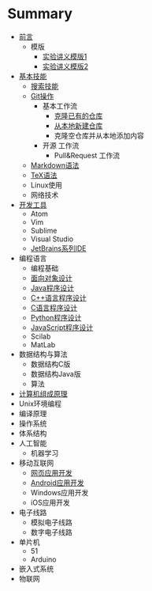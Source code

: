 # Summary

* [前言](README.md)
  * 模版
    * [实验讲义模版1](lab_handout_template1.md)
    * [实验讲义模版2](lab_handout_template2.md)
* [基本技能](skills/README.md)
  * [搜索技能](skills/search.md) 
  * [Git操作](skills/git/README.md)
    * 基本工作流
      * [克隆已有的仓库](skills/git/workflow/basic_clone_repo.md)
      * [从本地新建仓库](skills/git/workflow/basic_init_repo.md)
      * 克隆空仓库并从本地添加内容
    * 开源 工作流
      * Pull&Request 工作流
  * [Markdown语法](skills/markdown/README.md)
  * [TeX语法](skills/tex/README.md)
  * Linux使用
  * 网络技术
* [开发工具](tools/README.md)
  * Atom
  * Vim
  * Sublime
  * Visual Studio
  * [JetBrains系列IDE](tools/ide/jetbrains/README.md)
* 编程语言
   * 编程基础
   * [面向对象设计](lang/oo/README.md)
   * [Java程序设计](lang/java/README.md)
   * [C++语言程序设计](lang/cplusplus/README.md)
   * [C语言程序设计](lang/c/README.md)
   * [Python程序设计](lang/python/README.md)
   * [JavaScript程序设计](lang/js/README.md)
   * Scilab
   * MatLab
* 数据结构与算法
  * 数据结构C版
  * 数据结构Java版
  * 算法
* [计算机组成原理](cs/zuchen/README.md)
* Unix环境编程
* 编译原理
* 操作系统
* 体系结构
* 人工智能
  * 机器学习
* 移动互联网
   * [网页应用开发](iot/webapp/README.md)
   * [Android应用开发](iot/android/README.md)
   * Windows应用开发
   * iOS应用开发
* 电子线路
  * 模拟电子线路
  * 数字电子线路
* 单片机
   * 51
   * Arduino
* 嵌入式系统
* 物联网
